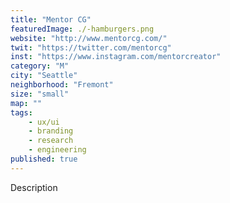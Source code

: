 ```yaml
---
title: "Mentor CG"
featuredImage: ./-hamburgers.png
website: "http://www.mentorcg.com/"
twit: "https://twitter.com/mentorcg"
inst: "https://www.instagram.com/mentorcreator"
category: "M"
city: "Seattle"
neighborhood: "Fremont"
size: "small"
map: ""
tags:
    - ux/ui
    - branding
    - research
    - engineering
published: true
---
```


Description

